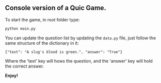 ## Console version of a Quic Game.
To start the game, in root folder type:
```bash
python main.py
```

You can update the question list by updating the ```data.py``` file, just 
follow the same structure of the dictionary in it:
```
{"text": "A slug's blood is green.", "answer": "True"}
```
Where the 'text' key will hows the question, and the 'answer' key will
hold the correct answer.

**Enjoy!**

